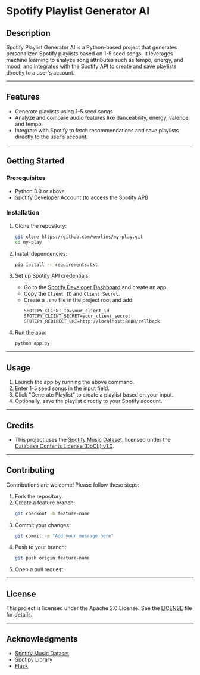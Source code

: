 # Spotify Playlist Generator AI

## Description
Spotify Playlist Generator AI is a Python-based project that generates personalized Spotify playlists based on 1-5 seed songs. It leverages machine learning to analyze song attributes such as tempo, energy, and mood, and integrates with the Spotify API to create and save playlists directly to a user's account.

---

## Features
- Generate playlists using 1-5 seed songs.
- Analyze and compare audio features like danceability, energy, valence, and tempo.
- Integrate with Spotify to fetch recommendations and save playlists directly to the user’s account.

---

## Getting Started

### Prerequisites
- Python 3.9 or above
- Spotify Developer Account (to access the Spotify API)

### Installation
1. Clone the repository:
   ```bash
   git clone https://github.com/weolins/my-play.git
   cd my-play
   ```

2. Install dependencies:
   ```bash
   pip install -r requirements.txt
   ```

3. Set up Spotify API credentials:
   - Go to the [Spotify Developer Dashboard](https://developer.spotify.com/dashboard) and create an app.
   - Copy the `Client ID` and `Client Secret`.
   - Create a `.env` file in the project root and add:
     ```
     SPOTIPY_CLIENT_ID=your_client_id
     SPOTIPY_CLIENT_SECRET=your_client_secret
     SPOTIPY_REDIRECT_URI=http://localhost:8888/callback
     ```

4. Run the app:
   ```bash
   python app.py
   ```

---

## Usage
1. Launch the app by running the above command.
2. Enter 1-5 seed songs in the input field.
3. Click "Generate Playlist" to create a playlist based on your input.
4. Optionally, save the playlist directly to your Spotify account.

---

## Credits
- This project uses the [Spotify Music Dataset](https://www.kaggle.com/datasets/solomonameh/spotify-music-dataset), licensed under the [Database Contents License (DbCL) v1.0](https://opendatacommons.org/licenses/dbcl/1-0/).

---

## Contributing
Contributions are welcome! Please follow these steps:
1. Fork the repository.
2. Create a feature branch:
   ```bash
   git checkout -b feature-name
   ```
3. Commit your changes:
   ```bash
   git commit -m "Add your message here"
   ```
4. Push to your branch:
   ```bash
   git push origin feature-name
   ```
5. Open a pull request.

---

## License
This project is licensed under the Apache 2.0 License. See the [LICENSE](https://github.com/weolins/my-play/blob/main/LICENSE) file for details.

---

## Acknowledgments
- [Spotify Music Dataset](https://www.kaggle.com/datasets/solomonameh/spotify-music-dataset)
- [Spotipy Library](https://spotipy.readthedocs.io/)
- [Flask](https://flask.palletsprojects.com/)

